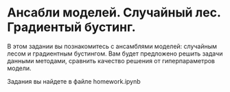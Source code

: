 # Ансабли моделей. Случайный лес. Градиентый бустинг. 

В этом задании вы познакомитесь с ансамблями моделей: случайным лесом и градиентным бустингом.
Вам будет предложено решить задачи данными методами, сравнить качество решения от гиперпараметров модели.

Задания вы найдете в файле homework.ipynb